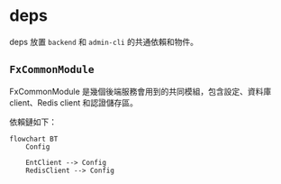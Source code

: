 # deps

deps 放置 `backend` 和 `admin-cli` 的共通依賴和物件。

## `FxCommonModule`

FxCommonModule 是幾個後端服務會用到的共同模組，包含設定、資料庫 client、Redis client 和認證儲存區。

依賴鏈如下：

```mermaid
flowchart BT
    Config

    EntClient --> Config
    RedisClient --> Config
```
